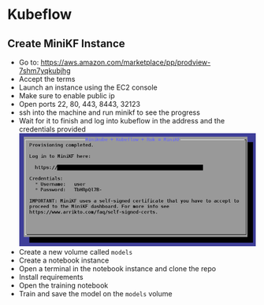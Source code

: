# Kubeflow

## Create MiniKF Instance

- Go to: <https://aws.amazon.com/marketplace/pp/prodview-7shm7yqkubjhg>
- Accept the terms
- Launch an instance using the EC2 console
- Make sure to enable public ip
- Open ports 22, 80, 443, 8443, 32123
- ssh into the machine and run minikf to see the progress
- Wait for it to finish and log into kubeflow in the address and the credentials provided
![Credengials](/images/creds.png)
- Create a new volume called `models`
- Create a notebook instance
- Open a terminal in the notebook instance and clone the repo
- Install requirements
- Open the training notebook
- Train and save the model on the `models` volume
